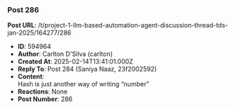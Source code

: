 ### Post 286
**Post URL**: /t/project-1-llm-based-automation-agent-discussion-thread-tds-jan-2025/164277/286
- **ID**: 594964
- **Author**: Carlton D'Silva (carlton)
- **Created At**: 2025-02-14T13:41:01.000Z
- **Reply To**: Post 284 (Saniya Naaz, 23f2002592)
- **Content**:  
  Hash is just another way of writing “number”
- **Reactions**: None
- **Post Number**: 286

